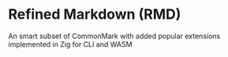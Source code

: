 # Refined Markdown (RMD)

An smart subset of CommonMark with added popular extensions implemented in Zig for CLI and WASM
